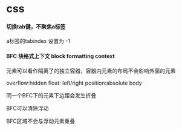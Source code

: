 # css

#### 切换tab键，不聚焦a标签

a标签的tabindex 设置为 -1

#### BFC 块格式上下文 block formatting context

元素可以看作隔离了的独立容器，容器内元素的布局不会影响外面的元素

overflow:hidden    float: left/right    position:absolute  body

同一个BFC下的元素下边距会发生折叠

BFC可以清除浮动

BFC区域不会与浮动元素重叠



